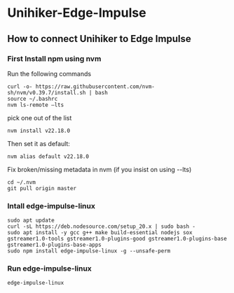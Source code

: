 # Unihiker-Edge-Impulse
## How to connect Unihiker to Edge Impulse

### First Install npm using nvm
Run the following commands
```
curl -o- https://raw.githubusercontent.com/nvm-sh/nvm/v0.39.7/install.sh | bash
source ~/.bashrc
nvm ls-remote –lts
```
pick one out of the list
```
nvm install v22.18.0
```
Then set it as default:
```
nvm alias default v22.18.0
```
Fix broken/missing metadata in nvm (if you insist on using --lts)
```
cd ~/.nvm
git pull origin master
```
### Intall edge-impulse-linux
```
sudo apt update
curl -sL https://deb.nodesource.com/setup_20.x | sudo bash -
sudo apt install -y gcc g++ make build-essential nodejs sox gstreamer1.0-tools gstreamer1.0-plugins-good gstreamer1.0-plugins-base gstreamer1.0-plugins-base-apps
sudo npm install edge-impulse-linux -g --unsafe-perm
```

### Run edge-impulse-linux
```
edge-impulse-linux
```
